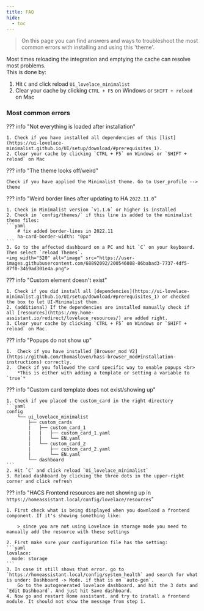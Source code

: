 ```yaml
---
title: FAQ
hide:
  - toc
---
```


<!-- markdownlint-disable MD046 -->
> On this page you can find answers and ways to troubleshoot the most common errors with installing and using this 'theme'.

Most times reloading the integration and emptying the cache can resolve most problems. <br>
This is done by:

1. Hit `C` and click reload `Ui_lovelace_minimalist`
2. Clear your cache by clicking `CTRL + F5` on Windows or `SHIFT + reload` on Mac

### Most common errors

??? info "Not everything is loaded after installation"

    1. Check if you have installed all dependencies of this [list](https://ui-lovelace-minimalist.github.io/UI/setup/download/#prerequisites_1).
    2. Clear your cache by clicking `CTRL + F5` on Windows or `SHIFT + reload` on Mac

??? info "The theme looks off/weird"

    Check if you have applied the Minimalist theme. Go to User_profile --> theme

??? info "Weird border lines after updating to HA `2022.11.0`"

    1. Check in Minimalist version `v1.1.6` or higher is installed
    2. Check in `config/themes/` if this line is added to the minimalist theme files:
    ```yaml
        # fix added border-lines in 2022.11
        ha-card-border-width: "0px"
    ```
    3. Go to the affected dashboard on a PC and hit `C` on your keyboard. Then select `reload Themes`.
    <img width="520" alt="image" src="https://user-images.githubusercontent.com/68892092/200546088-86babad3-7737-4df5-87f0-3469ad301e4a.png">

??? info "Custom element doesn't exist"

    1. Check if you did install all [dependencies](https://ui-lovelace-minimalist.github.io/UI/setup/download/#prerequisites_1) or checked the box to let UI-Minimalist them.
    2. (additional) If the dependencies are installed manually check if all [resources](https://my.home-assistant.io/redirect/lovelace_resources/) are added right.
    3. Clear your cache by clicking `CTRL + F5` on Windows or `SHIFT + reload` on Mac.

??? info "Popups do not show up"

    1.  Check if you have installed [Browser_mod V2](https://github.com/thomasloven/hass-browser_mod#installation-instructions) correctly.
    2.  Check if you followed the card specific way to enable popups <br>
        *This is either with adding a template or setting a variable to `true`*

??? info "Custom card template does not exist/showing up"

    1. Check if you placed the custom_card in the right directory
    ```yaml
    config
        └── ui_lovelace_minimalist
            ├── custom_cards
            |   ├── custom_card_1
            |   |   ├── custom_card_1.yaml
            |   |   └── EN.yaml
            |   └── custom_card_2
            |       ├── custom_card_2.yaml
            |       └── EN.yaml
            └── dashboard
    ```
    2. Hit `C` and click reload `Ui_lovelace_minimalist`
    3. Reload dashboard by clicking the three dots in the upper-right corner and click refresh

??? info "HACS Frontend resources are not showing up in `https://homeassistant.local/config/lovelace/resources`"

    1. First check what is being displayed when you download a frontend component. If it's showing something like:

        > since you are not using Lovelace in storage mode you need to manually add the resource with these settings

    2. First make sure your configuration file has the setting:
    ```yaml
    lovalace:
      mode: storage
    ```
    3. In case it still shows that error. go to `https://homeassistant.local/config/system_health` and search for what is under: Dashboard -> Mode. if that is on `auto-gen`.
        Go to the autogenerated lovelace dashboard. and hit the 3 dots and `Edit Dashboard`. And just hit Save dashboard.
    4. Now go and restart Home assistant. and try to install a frontend module. It should not show the message from step 1.
